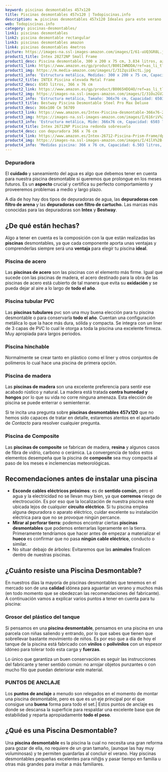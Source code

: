 ```yaml
---
keyword: piscinas desmontables 457x120
title: Piscinas desmontables 457x120 | Todopiscinas.info
description: 🏊 piscinas desmontables 457x120 Ideales para este verano 2021. Aquí puedes comprar piscinas desmontables 457x120 y comparar con otras similares. No dejes escapar piscinas desmontables 457x120 a un precio realmente tentador.
web: Todopiscinas.info
category: piscinas-desmontables/
link1: piscinas desmontables
link2: piscina desmontable rectangular
link3: piscinas desmontables amazon
link4: piscinas desmontables 4metros
picture: https://images-na.ssl-images-amazon.com/images/I/61-uUQ3GR8L.jpg
product1_title: Intex 28272NP Small Frame
product1_desc: Piscina desmontable, 300 x 200 x 75 cm, 3.834 litros, azul
product1_link: https://www.amazon.es/gp/product/B001IWNDDA/ref=as_li_tl?ie=UTF8&camp=3638&creative=24630&creativeASIN=B001IWNDDA&linkCode=as2&tag=todopiscinas0e-21&linkId=25b9d647487c889cb6ef56ed63f50ca1
product1_img: https://m.media-amazon.com/images/I/31ZqsiEkctL.jpg
product1_info: 'Estructura metálica, Medidas: 300 x 200 x 75 cm, Capacidad: 3.834 litros, Para 6 personas (+ 6 años), Fácil montaje, Forma rectangular'
product2_title: INTEX Piscina elevada Metal Frame
product2_desc: 6503 litros, 366 x 76 cm
product2_link: https://www.amazon.es/gp/product/B0065HDQ4O/ref=as_li_tl?ie=UTF8&camp=3638&creative=24630&creativeASIN=B0065HDQ4O&linkCode=as2&tag=todopiscinas0e-21&linkId=ed2430e3ba564d3527ee103df33ed7b3
product2_img: https://images-na.ssl-images-amazon.com/images/I/31Ou2GV2SAL.jpg
product2_info: 'Estructura metálica, Tamaño: 366x76 cm, Capacidad: 6503 litros, Forma circular, De 4 a 7 personas (+6 años)'
product3_title: Bestway Piscina Desmontable Steel Pro Max Deluxe
product3_desc: 366x100 Cm 56709
product3_link: https://www.amazon.es/Intex-Piscina-desmontable-366x76-28210NP/dp/B0065HDQ4O?__mk_es_ES=%C3%85M%C3%85%C5%BD%C3%95%C3%91&crid=25UQGV9HG2INI&dchild=1&keywords=piscinas+desmontables&qid=1615854176&sprefix=piscinas+dem%2Caps%2C201&sr=8-5&linkCode=ll1&tag=todopiscinas0e-21&linkId=34f200977c6cbaab1f3f4d9ac0e64755&language=es_ES&ref_=as_li_ss_tl
product3_img: https://images-na.ssl-images-amazon.com/images/I/616riV%2BiY3L.jpg
product3_info: 'Estructura metálica, Mide: 366x76 cm, Capacidad: 6503 litros, De 4 a 7 personas mayores de 6 años, Forma circular, Tecnología Super-Tough'
product4_title: Intex 26712NP Piscina redonda sobresuelo
product4_desc: con depuradora 366 x 76 cm
product4_link: https://www.amazon.es/Intex-26712-Piscina-Prism-Frame/dp/B07FB823GL?__mk_es_ES=%C3%85M%C3%85%C5%BD%C3%95%C3%91&dchild=1&keywords=piscinas+desmontables+con+depuradora&qid=1615936418&sr=8-5&linkCode=ll1&tag=todopiscinas0e-21&linkId=d98699de7830cd471766fa1daa36de34&language=es_ES&ref_=as_li_ss_tl
product4_img: https://images-na.ssl-images-amazon.com/images/I/41lX%2B-YpibL.jpg
product4_info: 'Medidas piscina: 366 x 76 cm, Capacidad: 6.503 litros, Incluye depuradora de cartucha A, Lona resistente triple capa'
---
```




### Depuradora

El **cuidado** y saneamiento del agua es algo que debemos tener en cuenta para nuestra piscina desmontable si queremos que prolongue en los meses futuros. Es un **aspecto** crucial y certifica su perfecto comportamiento y proveeremos problemas a medio y largo plazo.

A día de hoy hay dos tipos de depuradoras de agua, las **depuradoras con filtro de arena** y  las **depuradoras** **con filtro de cartucho.** Las marcas más conocidas para las depuradoras son **Intex** y **Bestway**.

<external-banner></external-banner>



## ¿De qué  están hechas?

Algo a tener en cuenta es la composición con la que están realizadas las **piscinas** desmontables, ya que cada componente aporta unas ventajas y comprenderlas siempre será una **ventaja** para elegir tu piscina **ideal**.


### Piscina de acero

Las **piscinas de acero** son las piscinas con el elemento más firme. Igual que sucede con las piscinas de madera, el acero destinado para la obra de las piscinas de acero está cubierto de tal manera que evita su **oxidación** y se pueda dejar al aire a lo largo de **todo el año**.


### Piscina tubular PVC

Las **piscinas tubulares** pvc son una muy buena elección para tu piscina desmontable o para conservarla **todo el año**. Cuentan una configuración metálica lo que la hace más dura, sólida y compacta. Se integra con un liner de 3 capas de PVC lo cual le otorga a toda la piscina una excelente firmeza. Muy apropiada para largos periodos.


### Piscina hinchable

 Normalmente se crear tanto en plástico como el liner y otros conjuntos de polímeros lo cual hace una piscina de primera opción.


### Piscina de madera

Las **piscinas de madera** son una excelente preferencia para sentir ese acabado rústico y natural. La madera está tratada **contra humedad y hongos** por lo que su vida no corre ninguna amenaza. Esta elección de piscina se puede enterrar o semienterrar.

Si te incita una pregunta sobre **piscinas desmontables 457x120** que no hemos sido capaces de tratar en detalle, estaremos atentos en el apartado de _Contacto_ para resolver cualquier pregunta.


### Piscina de Composite

Las **piscinas de composite** se fabrican de madera, **resina** y algunos casos de fibra de vidrio, carbono o cerámica. La convergencia de todos estos elementos desempeña que la piscina de **composite** sea muy compacta al paso de los meses e inclemencias meteorológicas.

<brand-panel :title=product1_title :desc=product1_desc :img=product1_img :link=product1_link></brand-panel>


## Recomendaciones antes de instalar una piscina



*   **Esconde cables eléctricos próximos**: es de **sentido común**, pero el agua y la electricidad no se llevan muy bien, ya que **corremos** riesgo de electrocución. Es por eso que la localización de nuestra piscina esté ubicada lejos de cualquier **circuito eléctrico**. Si tu piscina emplea alguna depuradora o aparato eléctrico, cuidar excelente su instalación eléctrica para que no se provoque ningún percance.
*   **Mirar al perforar tierra:** podemos encontrar ciertas **piscinas desmontables** que podemos enterrarlas ligeramente en la tierra. Primeramente tendríamos que hacer antes de empezar a materializar el **hueco** es confirmar que no pasa **ningún cable eléctrico**, conducto o similar.
*   No situar debajo de árboles: Evitaremos que las **animales** finalicen dentro de nuestras piscinas.

<stats-list :link1=link1 :link2=link2 :link3=link3 :link4=link4 :category=category></stats-list>


## ¿Cuánto resiste una Piscina Desmontable?

En nuestros días la mayoría de piscinas desmontables que tenemos en el mercado son de una **calidad** idónea para aguantar un verano y muchos más (en todo momento que se obedezcan las recomendaciones del fabricante). A continuación vamos a explicar varios puntos a tener en cuenta para tu piscina:


### Grosor del plástico del tanque

Si pensamos en una **piscina desmontable**, pensamos en una piscina en una parcela con niñas saliendo y entrando, por lo que sabes que tienen que sobrellevar bastante movimiento de niños. Es por eso que a día de hoy el tanque de la piscina está fabricado con **vinilos** o **polivinilos** con un espesor idóneo para tolerar todo esta carga y **fuerzas**.

Lo único que garantiza un	 buen conservación es seguir las instrucciones del fabricante y tener sentido común: no arrojar objetos punzantes o con mucho filo que puedan deteriorar este material.


### PUNTOS DE ANCLAJE

Los **puntos de anclaje** a menudo son relegados en el momento de montar una piscina desmontable, pero  es que es un eje principal por el que consigue una **buena** forma para todo el set.| Estos puntos de anclaje es donde se descansa la superficie para respaldar una excelente base que de estabilidad y reparta apropiadamente **todo el peso**.
## ¿Qué es una Piscina Desmontable?

Una **piscina desmontable** es la piscina la cual no necesita una gran reforma para gozar de ella, no requiere de un gran tamaño, (aunque las hay muy voluminosas) y te permiten guardarlas al concluir el verano. Hay piscinas desmontables pequeñas excelentes para niñ@s y pasar tiempo en familia u otras más grandes para invitar a más familiares.